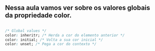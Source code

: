 ## Nessa aula vamos ver sobre os valores globais da propriedade color.

```css

/* Global values */
color: inheritr; /* Herda a cor do elemento anterior */
color: initial; /* Volta a sua cor inicial */
color: unset; /* Pega a cor do contexto */

```